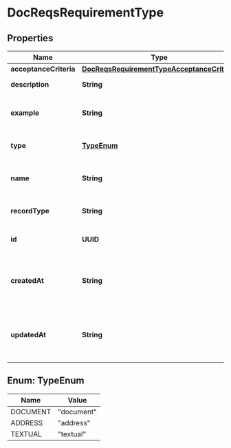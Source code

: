 

# DocReqsRequirementType


## Properties

| Name | Type | Description | Notes |
|------------ | ------------- | ------------- | -------------|
|**acceptanceCriteria** | [**DocReqsRequirementTypeAcceptanceCriteria**](DocReqsRequirementTypeAcceptanceCriteria.md) |  |  [optional] |
|**description** | **String** | Describes the requirement type |  [optional] |
|**example** | **String** | Provides one or more examples of acceptable documents |  [optional] |
|**type** | [**TypeEnum**](#TypeEnum) | Defines the type of this requirement type |  [optional] |
|**name** | **String** | A short descriptive name for this requirement_type |  [optional] [readonly] |
|**recordType** | **String** | Identifies the type of the resource |  [optional] [readonly] |
|**id** | **UUID** | Identifies the associated document |  [optional] [readonly] |
|**createdAt** | **String** | ISO 8601 formatted date-time indicating when the resource was created. |  [optional] [readonly] |
|**updatedAt** | **String** | ISO 8601 formatted date-time indicating when the resource was last updated. |  [optional] [readonly] |



## Enum: TypeEnum

| Name | Value |
|---- | -----|
| DOCUMENT | &quot;document&quot; |
| ADDRESS | &quot;address&quot; |
| TEXTUAL | &quot;textual&quot; |



